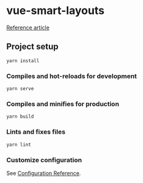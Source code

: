 # vue-smart-layouts

[Reference article](https://itnext.io/vue-tricks-smart-layouts-for-vuejs-5c61a472b69b)

## Project setup
```
yarn install
```

### Compiles and hot-reloads for development
```
yarn serve
```

### Compiles and minifies for production
```
yarn build
```

### Lints and fixes files
```
yarn lint
```

### Customize configuration
See [Configuration Reference](https://cli.vuejs.org/config/).
